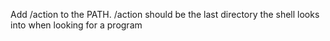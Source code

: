  Add /action to the PATH. /action should be the last directory the shell looks into when looking for a program 
